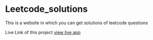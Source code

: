 # Leetcode_solutions
This is a website in which you can get solutions of leetcode questions

Live Link of this project
<a href="https://super-salamander-c493c8.netlify.app/">view live app</a>
